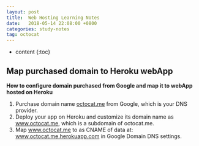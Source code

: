 ```yaml
---
layout: post
title:  Web Hosting Learning Notes
date:   2018-05-14 22:08:00 +0800
categories: study-notes
tag: octocat
---
```


* content
{:toc}


## Map purchased domain to Heroku webApp

__How to configure domain purchased from Google and map it to webApp hosted on Heroku__
1. Purchase domain name [octocat.me](www.octocat.me) from Google, which is your DNS provider.
2. Deploy your app on Heroku and customize its domain name as www.octocat.me, which is a subdomain of octocat.me.
3. Map www.octocat.me to as CNAME of data at: www.octocat.me.herokuapp.com in Google Domain DNS settings. 

